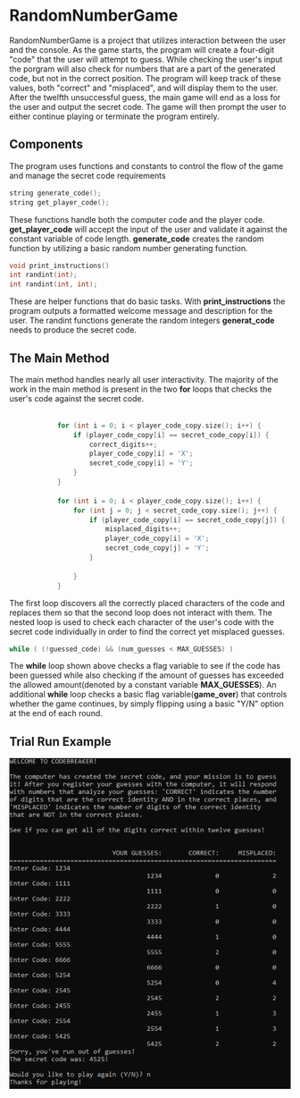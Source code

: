 # RandomNumberGame
RandomNumberGame is a project that utilizes interaction between the user and the console. As the game starts, the program will create a four-digit "code" that the user will attempt to guess. While checking the user's input the porgram will also check for numbers that are a part of the generated code, but not in the correct position. The program will keep track of these values, both "correct" and "misplaced", and will display them to the user. After the twelfth unsuccessful guess, the main game will end as a loss for the user and output the secret code. The game will then prompt the user to either continue playing or terminate the program entirely.
## Components
The program uses functions and constants to control the flow of the game and manage the secret code requirements
```C++
string generate_code();
string get_player_code();
```
These functions handle both the computer code and the player code. **get_player_code** will accept the input of the user and validate it against the constant variable of code length. **generate_code** creates the random function by utilizing a basic random number generating function.
```C++
void print_instructions()
int randint(int);
int randint(int, int);
```
These are helper functions that do basic tasks. With **print_instructions** the program outputs a formatted welcome message and description for the user. The randint functions generate the random integers **generat_code** needs to produce the secret code.
## The Main Method
The main method handles nearly all user interactivity. The majority of the work in the main method is present in the two **for** loops that checks the user's code against the secret code. 
```C++

			for (int i = 0; i < player_code_copy.size(); i++) {
				if (player_code_copy[i] == secret_code_copy[i]) {
					correct_digits++;
					player_code_copy[i] = 'X';
					secret_code_copy[i] = 'Y';
				}
			}
			
			for (int i = 0; i < player_code_copy.size(); i++) {
				for (int j = 0; j < secret_code_copy.size(); j++) {
					if (player_code_copy[i] == secret_code_copy[j]) {
						misplaced_digits++;
						player_code_copy[i] = 'X';
						secret_code_copy[j] = 'Y';
					}

				}
			}
```
The first loop discovers all the correctly placed characters of the code and replaces them so that the second loop does not interact with them. The nested loop is used to check each character of the user's code with the secret code individually in order to find the correct yet misplaced guesses. 
```C++
while ( (!guessed_code) && (num_guesses < MAX_GUESSES) )
```
The **while** loop shown above checks a flag variable to see if the code has been guessed while also checking if the amount of guesses has exceeded the allowed amount(denoted by a constant variable **MAX_GUESSES**). An additional **while** loop checks a basic flag variable(**game_over**) that controls whether the game continues, by simply flipping using a basic "Y/N" option at the end of each round.
## Trial Run Example
![](Images/OutputExample.PNG)
